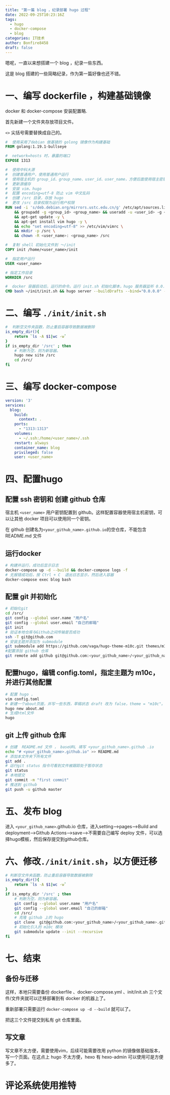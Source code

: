 ```yaml
---
title: "第一篇 blog ，纪录部署 hugo 过程"
date: 2022-09-25T10:23:16Z
tags: 
  - hugo
  - docker-compose
  - blog
categories: IT技术
author: Bonfire8458
draft: false
---
```

嗯呢，一直以来想搭建一个 blog ，纪录一些东西。

这是 blog 搭建的一些简略纪录，作为第一篇好像也还不错。

<!--more-->


# 一、编写 dockerfile ，构建基础镜像

docker 和 docker-compose 安装配置略.

首先新建一个文件夹存放项目文件。

`<>` 尖括号需要替换成自己的。

```dockerfile
#  使用采用了debian 做基镜的 golong 镜像作为构建基础
FROM golang:1.19.1-bullseye

#  network=hosts 时，暴露的端口
EXPOSE 1313

#  使用中科大源
#  创建普通用户，使用普通用户运行
#  使用宿主机的 group_id、group_name、user_id、user_name，方便后面使用宿主密钥文件
#  更新源缓存
#  安装 vim、hugo
#  配置 encoding=utf-8 防止 vim 中文乱码
#  创建 /src 目录，存放 hugo
#  更改 /src 目录权限为运行用户权限
RUN sed -i 's/deb.debian.org/mirrors.ustc.edu.cn/g' /etc/apt/sources.list \
    && groupadd -g <group_id> <group_name> && useradd -u <user_id> -g <group_name> <user_name> -m \
    && apt-get update -y \
    && apt-get install vim hugo -y \
    && echo "set encoding=utf-8" >> /etc/vim/vimrc \
    && mkdir -p /src \
    && chown -R <user_name>: <group_name> /src

#  复制 shell 初始化文件到 ～/init
COPY init /home/<user_name>/init

#  指定用户运行
USER <user_name>

# 指定工作目录
WORKDIR /src

#  docker 容器启动后，运行的命令。运行 init.sh 初始化脚本，hugo 服务器监听 0.0.0.0 ，指定 hugo 测试环境 baseURL。
CMD bash ~/init/init.sh && hugo server --buildDrafts --bind="0.0.0.0" --baseURL=http://<your_ip>:1313
```

# 二、编写 `./init/init.sh`
```bash
#  判断空文件夹函数，防止重启容器导致数据被删除
is_empty_dir(){
    return `ls -A $1|wc -w`
}
if is_empty_dir '/src' ; then
    # 判断为空，则为新容器。
    hugo new site /src
    cd /src/
fi
```

# 三、编写 docker-compose
```yaml
version: '3'
services:
  blog:
    build:
      context: .
    ports:
      - "1313:1313"
    volumes:
      - ~/.ssh:/home/<user_name>/.ssh
    restart: always
    container_name: blog
    privileged: false
    user: <user_name>
```


# 四、配置hugo
## 配置 ssh 密钥和 创建 github 仓库
宿主机  `<user_name>` 用户密钥配置到 github。这样配置容器使用宿主机密钥，可以让其他 docker 项目可以使用同一个密钥。

在 github 创建名为`<your_github_name>.github.io`的空仓库，不能包含 README.md 文件

## 运行docker
```bash
# 构建并运行，成功后显示日志
docker-compose up -d --build && docker-compose logs -f
# 无报错成功后，按 Ctrl + C  退出日志显示，然后进入容器
docker-compose exec blog bash
```
## 配置 git 并初始化
```bash
# 初始化git
cd /src/
git config --global user.name "用户名"
git config --global user.email "自己的邮箱"
git init
# 验证本地仓库与Github之间传输是否成功
ssh -T git@github.com
# 安装主题并添加为 submodule
git submodule add https://github.com/vaga/hugo-theme-m10c.git themes/m10c
#配置添加 github 仓库
git remote add github git@github.com:<your_github_name>/<your_github_name>.github.io.git
```
## 配置hugo，编辑 config.toml，指定主题为 m10c，并进行其他配置
```bash
# 配置 hugo ，
vim config.toml
# 新建一个about页面，并写一些东西，草稿状态 draft 改为 false，theme = "m10c"。
hugo new about.md
# 生成html文件
hugo
```

## git 上传 github 仓库
```bash
# 创建  README.md 文件 ， baseURL 填写 <your_github_name>.github .io
echo "# <your_github_name>.github.io" >> README.md
# 添加本文件夹下所有文件
git add .
# 运行git status 指令可看到文件被跟踪处于暂存状态
git status
# 本地提交
git commit -m "first commit"
# 推送到 github
git push -u github master

```

# 五、发布 blog
进入 `<your_github_name>`.github.io 仓库，进入setting-->pages-->Build and deployment-->Github Actions-->save-->不需要自己编写 deploy 文件，可以选择hugo模板，然后保存提交到github仓库。

# 六、修改`./init/init.sh`，以方便迁移
```bash
# 判断空文件夹函数，防止重启容器导致数据被删除
is_empty_dir(){
    return `ls -A $1|wc -w`
}
if is_empty_dir '/src' ; then
    # 判断为空，则为新容器。
    git config --global user.name "用户名"
    git config --global user.email "自己的邮箱"
    cd /src/
    # 克隆 github 上的 hugo
    git clone  git@github.com:<your_github_name>/<your_github_name>.github.io.git  ../src/
    # 初始化引入的 m10c 模块
    git submodule update --init --recursive
fi
```

# 七、结束
## 备份与迁移
这样，本地只需要备份 dockerfile 、docker-compose.yml 、init/init.sh 三个文件/文件夹就可以迁移部署到有 docker 的机器上了。

重新部署只需要运行 `docker-compose up -d --build` 就可以了。

把这三个文件提交到私有 git 仓库里面。

## 写文章
写文章不太方便，需要使用vim，后续可能需要改用 python 的镜像做基础版本，写一个页面。在这点上 hugo 不太方便，hexo 有 hexo-admin 可以使用可是方便多了。

# 评论系统使用推特
